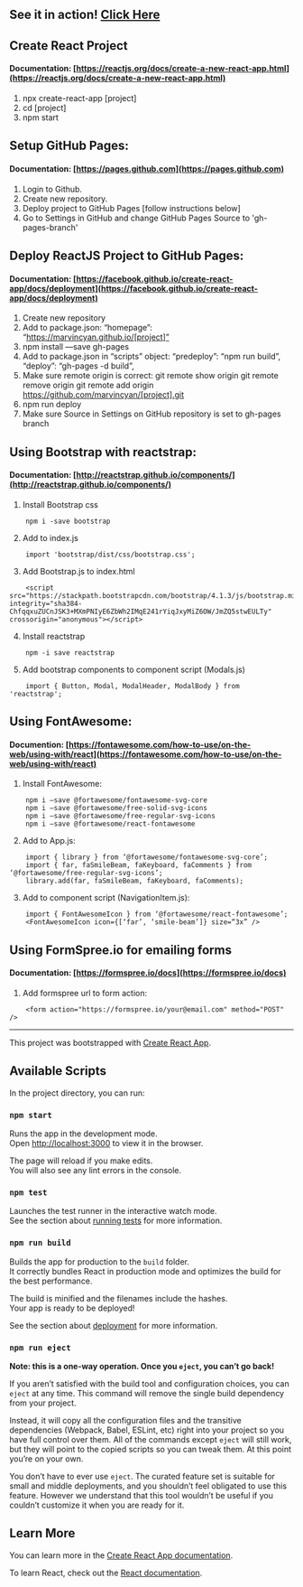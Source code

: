 ## See it in action! [Click Here](https://marvincyan.github.io/my-resume-react/)

## Create React Project
#### Documentation: [https://reactjs.org/docs/create-a-new-react-app.html](https://reactjs.org/docs/create-a-new-react-app.html)

1. npx create-react-app [project]
2. cd [project]
3. npm start

## Setup GitHub Pages:
#### Documentation: [https://pages.github.com](https://pages.github.com)

1. Login to Github.
2. Create new repository.
3. Deploy project to GitHub Pages [follow instructions below]
4. Go to Settings in GitHub and change GitHub Pages Source to 'gh-pages-branch' 

## Deploy ReactJS Project to GitHub Pages:
#### Documentation: [https://facebook.github.io/create-react-app/docs/deployment](https://facebook.github.io/create-react-app/docs/deployment)

1. Create new repository
2. Add to package.json:
	“homepage”: “https://marvincyan.github.io/[project]”
3. npm install —save gh-pages
4. Add to package.json in “scripts” object:
	“predeploy”: “npm run build”,
	“deploy”: “gh-pages -d build”,
5. Make sure remote origin is correct:
	git remote show origin
	git remote remove origin
	git remote add origin https://github.com/marvincyan/[project].git
6. npm run deploy
7. Make sure Source in Settings on GitHub repository is set to gh-pages branch

## Using Bootstrap with reactstrap:
#### Documentation: [http://reactstrap.github.io/components/](http://reactstrap.github.io/components/)

1. Install Bootstrap css
```
	npm i -save bootstrap
```

2. Add to index.js
```
	import 'bootstrap/dist/css/bootstrap.css';
```

3. Add Bootstrap.js to index.html
```
	<script src="https://stackpath.bootstrapcdn.com/bootstrap/4.1.3/js/bootstrap.min.js" integrity="sha384-ChfqqxuZUCnJSK3+MXmPNIyE6ZbWh2IMqE241rYiqJxyMiZ6OW/JmZQ5stwEULTy" crossorigin="anonymous"></script>
```

4. Install reactstrap
```
	npm -i save reactstrap
```

5. Add bootstrap components to component script (Modals.js)
```
	import { Button, Modal, ModalHeader, ModalBody } from 'reactstrap';
```

## Using FontAwesome:
#### Documention: [https://fontawesome.com/how-to-use/on-the-web/using-with/react](https://fontawesome.com/how-to-use/on-the-web/using-with/react)

1. Install FontAwesome:
```
	npm i —save @fortawesome/fontawesome-svg-core
	npm i —save @fortawesome/free-solid-svg-icons
	npm i —save @fortawesome/free-regular-svg-icons
	npm i —save @fortawesome/react-fontawesome
```
2. Add to App.js:
```
	import { library } from ‘@fortawesome/fontawesome-svg-core’;
	import { far, faSmileBeam, faKeyboard, faComments } from ‘@fortawesome/free-regular-svg-icons’;
	library.add(far, faSmileBeam, faKeyboard, faComments);
```
3. Add to component script (NavigationItem.js):
```
	import { FontAwesomeIcon } from ‘@fortawesome/react-fontawesome’;
	<FontAwesomeIcon icon={[‘far’, ‘smile-beam’]} size=“3x” />
```

## Using FormSpree.io for emailing forms
#### Documentation: [https://formspree.io/docs](https://formspree.io/docs)

1. Add formspree url to form action:
```
	<form action="https://formspree.io/your@email.com" method="POST" />
```

---

This project was bootstrapped with [Create React App](https://github.com/facebook/create-react-app).

## Available Scripts

In the project directory, you can run:

### `npm start`

Runs the app in the development mode.<br>
Open [http://localhost:3000](http://localhost:3000) to view it in the browser.

The page will reload if you make edits.<br>
You will also see any lint errors in the console.

### `npm test`

Launches the test runner in the interactive watch mode.<br>
See the section about [running tests](https://facebook.github.io/create-react-app/docs/running-tests) for more information.

### `npm run build`

Builds the app for production to the `build` folder.<br>
It correctly bundles React in production mode and optimizes the build for the best performance.

The build is minified and the filenames include the hashes.<br>
Your app is ready to be deployed!

See the section about [deployment](https://facebook.github.io/create-react-app/docs/deployment) for more information.

### `npm run eject`

**Note: this is a one-way operation. Once you `eject`, you can’t go back!**

If you aren’t satisfied with the build tool and configuration choices, you can `eject` at any time. This command will remove the single build dependency from your project.

Instead, it will copy all the configuration files and the transitive dependencies (Webpack, Babel, ESLint, etc) right into your project so you have full control over them. All of the commands except `eject` will still work, but they will point to the copied scripts so you can tweak them. At this point you’re on your own.

You don’t have to ever use `eject`. The curated feature set is suitable for small and middle deployments, and you shouldn’t feel obligated to use this feature. However we understand that this tool wouldn’t be useful if you couldn’t customize it when you are ready for it.

## Learn More

You can learn more in the [Create React App documentation](https://facebook.github.io/create-react-app/docs/getting-started).

To learn React, check out the [React documentation](https://reactjs.org/).
